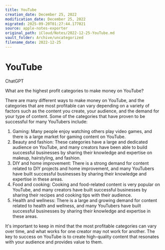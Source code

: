 ```yaml
---
title: YouTube
creation_date: December 25, 2022
modification_date: December 25, 2022
migrated: 2025-09-20T01:27:44.177021
source: apple-notes-exporter
original_path: iCloud/Notes/2022-12-25-YouTube.md
vault_folder: Archive/uncategorized
filename_date: 2022-12-25
---
```



# YouTube 

ChatGPT

What are the highest profit categories to make money on YouTube?

There are many different ways to make money on YouTube, and the categories that are most profitable can vary depending on a variety of factors such as the content you create, your audience, and the demand for your type of content. Some of the categories that have proven to be successful for many YouTubers include:
1. Gaming: Many people enjoy watching others play video games, and there is a large market for gaming content on YouTube.
2. Beauty and fashion: These categories have a large and dedicated audience on YouTube, and many creators have been able to build successful businesses by sharing their knowledge and expertise on makeup, hairstyling, and fashion.
3. DIY and home improvement: There is a strong demand for content related to DIY projects and home improvement, and many YouTubers have built successful businesses by sharing their knowledge and expertise in these areas.
4. Food and cooking: Cooking and food-related content is very popular on YouTube, and many creators have built successful businesses by sharing their recipes and cooking tips with their audience.
5. Health and wellness: There is a large and growing demand for content related to health and wellness, and many YouTubers have built successful businesses by sharing their knowledge and expertise in these areas.

It's important to keep in mind that the most profitable categories can vary over time, and what works for one creator may not work for another. The key to success on YouTube is to create high-quality content that resonates with your audience and provides value to them.
